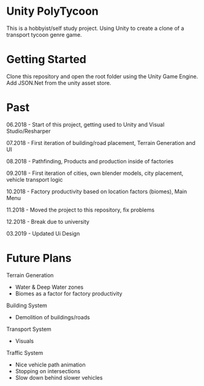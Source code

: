# Unity PolyTycoon
This is a hobbyist/self study project. Using Unity to create a clone of a transport tycoon genre game.

# Getting Started
Clone this repository and open the root folder using the Unity Game Engine. Add JSON.Net from the unity asset store.

# Past

06.2018 - Start of this project, getting used to Unity and Visual Studio/Resharper

07.2018 - First iteration of building/road placement, Terrain Generation and UI

08.2018 - Pathfinding, Products and production inside of factories

09.2018 - First iteration of cities, own blender models, city placement, vehicle transport logic

10.2018 - Factory productivity based on location factors (biomes), Main Menu

11.2018 - Moved the project to this repository, fix problems

12.2018 - Break due to university

03.2019 - Updated Ui Design

# Future Plans

Terrain Generation
- Water & Deep Water zones
- Biomes as a factor for factory productivity

Building System
- Demolition of buildings/roads

Transport System
- Visuals

Traffic System
- Nice vehicle path animation
- Stopping on intersections
- Slow down behind slower vehicles


